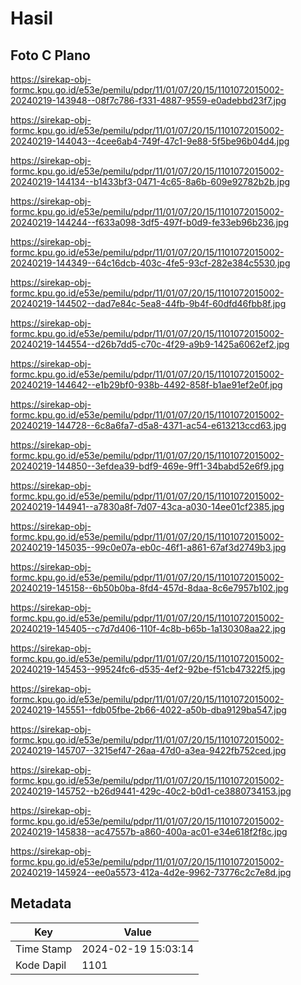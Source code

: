# Hasil

## Foto C Plano

https://sirekap-obj-formc.kpu.go.id/e53e/pemilu/pdpr/11/01/07/20/15/1101072015002-20240219-143948--08f7c786-f331-4887-9559-e0adebbd23f7.jpg

https://sirekap-obj-formc.kpu.go.id/e53e/pemilu/pdpr/11/01/07/20/15/1101072015002-20240219-144043--4cee6ab4-749f-47c1-9e88-5f5be96b04d4.jpg

https://sirekap-obj-formc.kpu.go.id/e53e/pemilu/pdpr/11/01/07/20/15/1101072015002-20240219-144134--b1433bf3-0471-4c65-8a6b-609e92782b2b.jpg

https://sirekap-obj-formc.kpu.go.id/e53e/pemilu/pdpr/11/01/07/20/15/1101072015002-20240219-144244--f633a098-3df5-497f-b0d9-fe33eb96b236.jpg

https://sirekap-obj-formc.kpu.go.id/e53e/pemilu/pdpr/11/01/07/20/15/1101072015002-20240219-144349--64c16dcb-403c-4fe5-93cf-282e384c5530.jpg

https://sirekap-obj-formc.kpu.go.id/e53e/pemilu/pdpr/11/01/07/20/15/1101072015002-20240219-144502--dad7e84c-5ea8-44fb-9b4f-60dfd46fbb8f.jpg

https://sirekap-obj-formc.kpu.go.id/e53e/pemilu/pdpr/11/01/07/20/15/1101072015002-20240219-144554--d26b7dd5-c70c-4f29-a9b9-1425a6062ef2.jpg

https://sirekap-obj-formc.kpu.go.id/e53e/pemilu/pdpr/11/01/07/20/15/1101072015002-20240219-144642--e1b29bf0-938b-4492-858f-b1ae91ef2e0f.jpg

https://sirekap-obj-formc.kpu.go.id/e53e/pemilu/pdpr/11/01/07/20/15/1101072015002-20240219-144728--6c8a6fa7-d5a8-4371-ac54-e613213ccd63.jpg

https://sirekap-obj-formc.kpu.go.id/e53e/pemilu/pdpr/11/01/07/20/15/1101072015002-20240219-144850--3efdea39-bdf9-469e-9ff1-34babd52e6f9.jpg

https://sirekap-obj-formc.kpu.go.id/e53e/pemilu/pdpr/11/01/07/20/15/1101072015002-20240219-144941--a7830a8f-7d07-43ca-a030-14ee01cf2385.jpg

https://sirekap-obj-formc.kpu.go.id/e53e/pemilu/pdpr/11/01/07/20/15/1101072015002-20240219-145035--99c0e07a-eb0c-46f1-a861-67af3d2749b3.jpg

https://sirekap-obj-formc.kpu.go.id/e53e/pemilu/pdpr/11/01/07/20/15/1101072015002-20240219-145158--6b50b0ba-8fd4-457d-8daa-8c6e7957b102.jpg

https://sirekap-obj-formc.kpu.go.id/e53e/pemilu/pdpr/11/01/07/20/15/1101072015002-20240219-145405--c7d7d406-110f-4c8b-b65b-1a130308aa22.jpg

https://sirekap-obj-formc.kpu.go.id/e53e/pemilu/pdpr/11/01/07/20/15/1101072015002-20240219-145453--99524fc6-d535-4ef2-92be-f51cb47322f5.jpg

https://sirekap-obj-formc.kpu.go.id/e53e/pemilu/pdpr/11/01/07/20/15/1101072015002-20240219-145551--fdb05fbe-2b66-4022-a50b-dba9129ba547.jpg

https://sirekap-obj-formc.kpu.go.id/e53e/pemilu/pdpr/11/01/07/20/15/1101072015002-20240219-145707--3215ef47-26aa-47d0-a3ea-9422fb752ced.jpg

https://sirekap-obj-formc.kpu.go.id/e53e/pemilu/pdpr/11/01/07/20/15/1101072015002-20240219-145752--b26d9441-429c-40c2-b0d1-ce3880734153.jpg

https://sirekap-obj-formc.kpu.go.id/e53e/pemilu/pdpr/11/01/07/20/15/1101072015002-20240219-145838--ac47557b-a860-400a-ac01-e34e618f2f8c.jpg

https://sirekap-obj-formc.kpu.go.id/e53e/pemilu/pdpr/11/01/07/20/15/1101072015002-20240219-145924--ee0a5573-412a-4d2e-9962-73776c2c7e8d.jpg


## Metadata

| Key        | Value               |
| ---------- | ------------------- |
| Time Stamp | 2024-02-19 15:03:14 |
| Kode Dapil | 1101                |



